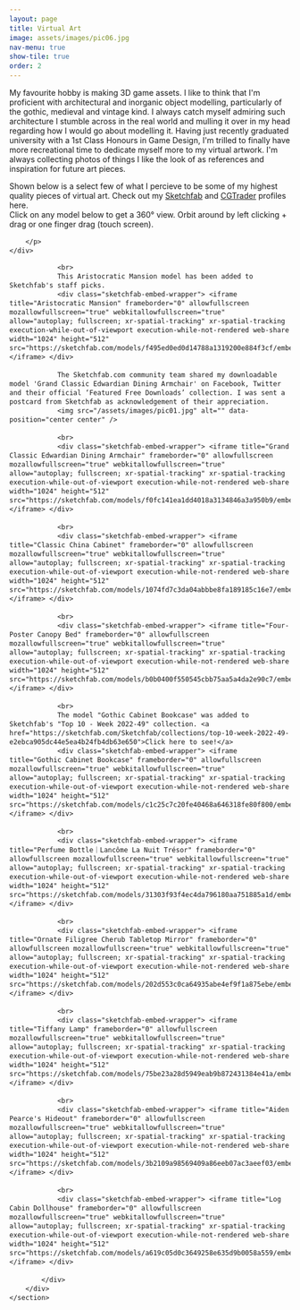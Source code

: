 ```yaml
---
layout: page
title: Virtual Art
image: assets/images/pic06.jpg
nav-menu: true
show-tile: true
order: 2
---
```


<!-- Main -->
<div id="main">


<!-- One -->
<section id="one">
	<div class="inner">
		<p>
		My favourite hobby is making 3D game assets. I like to think that I'm proficient with architectural and inorganic object modelling, particularly of the gothic, medieval and vintage kind. I always catch myself admiring such architecture I stumble across in the real world and mulling it over in my head regarding how I would go about modelling it. Having just recently graduated university with a 1st Class Honours in Game Design, I'm trilled to finally have more recreational time to dedicate myself more to my virtual artwork. I'm always collecting photos of things I like the look of as references and inspiration for future art pieces.
		</p>
		<p>
		Shown below is a select few of what I percieve to be some of my highest quality pieces of virtual art. Check out my <a href="https://sketchfab.com/michaelablanchfield/models">Sketchfab</a> and <a href="https://www.cgtrader.com/michaelablanchfield">CGTrader</a> profiles here.
		<br>
		Click on any model below to get a 360° view. Orbit around by left clicking + drag or one finger drag (touch screen). 

		</p>
	</div>
</section>

<!-- Two -->
<section id="two" class="spotlights">
	<section>
		<div class="content">
			<div class="inner">

				<br>
				This Aristocratic Mansion model has been added to Sketchfab's staff picks.
				<div class="sketchfab-embed-wrapper"> <iframe title="Aristocratic Mansion" frameborder="0" allowfullscreen mozallowfullscreen="true" webkitallowfullscreen="true" allow="autoplay; fullscreen; xr-spatial-tracking" xr-spatial-tracking execution-while-out-of-viewport execution-while-not-rendered web-share width="1024" height="512" src="https://sketchfab.com/models/f495ed0ed0d14788a1319200e884f3cf/embed"> </iframe> </div>
				
				The Sketchfab.com community team shared my downloadable model 'Grand Classic Edwardian Dining Armchair' on Facebook, Twitter and their official ‘Featured Free Downloads’ collection. I was sent a postcard from Sketchfab as acknowledgement of their appreciation.
				<img src="/assets/images/pic01.jpg" alt="" data-position="center center" />
				
				<br>
				<div class="sketchfab-embed-wrapper"> <iframe title="Grand Classic Edwardian Dining Armchair" frameborder="0" allowfullscreen mozallowfullscreen="true" webkitallowfullscreen="true" allow="autoplay; fullscreen; xr-spatial-tracking" xr-spatial-tracking execution-while-out-of-viewport execution-while-not-rendered web-share width="1024" height="512" src="https://sketchfab.com/models/f0fc141ea1dd4018a3134846a3a950b9/embed"> </iframe> </div>
				
				<br>
				<div class="sketchfab-embed-wrapper"> <iframe title="Classic China Cabinet" frameborder="0" allowfullscreen mozallowfullscreen="true" webkitallowfullscreen="true" allow="autoplay; fullscreen; xr-spatial-tracking" xr-spatial-tracking execution-while-out-of-viewport execution-while-not-rendered web-share width="1024" height="512" src="https://sketchfab.com/models/1074fd7c3da04abbbe8fa189185c16e7/embed"> </iframe> </div>
				
				<br>				
				<div class="sketchfab-embed-wrapper"> <iframe title="Four-Poster Canopy Bed" frameborder="0" allowfullscreen mozallowfullscreen="true" webkitallowfullscreen="true" allow="autoplay; fullscreen; xr-spatial-tracking" xr-spatial-tracking execution-while-out-of-viewport execution-while-not-rendered web-share width="1024" height="512" src="https://sketchfab.com/models/b0b0400f550545cbb75aa5a4da2e90c7/embed"> </iframe> </div>
				
				<br>
				The model "Gothic Cabinet Bookcase" was added to Sketchfab's "Top 10 - Week 2022-49" collection. <a href="https://sketchfab.com/Sketchfab/collections/top-10-week-2022-49-e2ebca905dc44e5ea4b24fb4db63e650">Click here to see!</a> 
				<div class="sketchfab-embed-wrapper"> <iframe title="Gothic Cabinet Bookcase" frameborder="0" allowfullscreen mozallowfullscreen="true" webkitallowfullscreen="true" allow="autoplay; fullscreen; xr-spatial-tracking" xr-spatial-tracking execution-while-out-of-viewport execution-while-not-rendered web-share width="1024" height="512" src="https://sketchfab.com/models/c1c25c7c20fe40468a646318fe80f800/embed"> </iframe> </div>

				<br>
				<div class="sketchfab-embed-wrapper"> <iframe title="Perfume Bottle｜Lancôme La Nuit Trésor" frameborder="0" allowfullscreen mozallowfullscreen="true" webkitallowfullscreen="true" allow="autoplay; fullscreen; xr-spatial-tracking" xr-spatial-tracking execution-while-out-of-viewport execution-while-not-rendered web-share width="1024" height="512" src="https://sketchfab.com/models/31303f93f4ec4da796180aa751885a1d/embed"> </iframe> </div>

				<br>
				<div class="sketchfab-embed-wrapper"> <iframe title="Ornate Filigree Cherub Tabletop Mirror" frameborder="0" allowfullscreen mozallowfullscreen="true" webkitallowfullscreen="true" allow="autoplay; fullscreen; xr-spatial-tracking" xr-spatial-tracking execution-while-out-of-viewport execution-while-not-rendered web-share width="1024" height="512" src="https://sketchfab.com/models/202d553c0ca64935abe4ef9f1a875ebe/embed"> </iframe> </div>				

				<br>
				<div class="sketchfab-embed-wrapper"> <iframe title="Tiffany Lamp" frameborder="0" allowfullscreen mozallowfullscreen="true" webkitallowfullscreen="true" allow="autoplay; fullscreen; xr-spatial-tracking" xr-spatial-tracking execution-while-out-of-viewport execution-while-not-rendered web-share width="1024" height="512" src="https://sketchfab.com/models/75be23a28d5949eab9b872431384e41a/embed"> </iframe> </div>
								
				<br>
				<div class="sketchfab-embed-wrapper"> <iframe title="Aiden Pearce's Hideout" frameborder="0" allowfullscreen mozallowfullscreen="true" webkitallowfullscreen="true" allow="autoplay; fullscreen; xr-spatial-tracking" xr-spatial-tracking execution-while-out-of-viewport execution-while-not-rendered web-share width="1024" height="512" src="https://sketchfab.com/models/3b2109a98569409a86eeb07ac3aeef03/embed"> </iframe> </div>
				
				<br>
				<div class="sketchfab-embed-wrapper"> <iframe title="Log Cabin Dollhouse" frameborder="0" allowfullscreen mozallowfullscreen="true" webkitallowfullscreen="true" allow="autoplay; fullscreen; xr-spatial-tracking" xr-spatial-tracking execution-while-out-of-viewport execution-while-not-rendered web-share width="1024" height="512" src="https://sketchfab.com/models/a619c05d0c3649258e635d9b0058a559/embed"> </iframe> </div>
				
			</div>
		</div>
	</section>	
</section>
</div>


